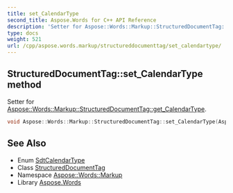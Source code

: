 ```yaml
---
title: set_CalendarType
second_title: Aspose.Words for C++ API Reference
description: 'Setter for Aspose::Words::Markup::StructuredDocumentTag::get_CalendarType.'
type: docs
weight: 521
url: /cpp/aspose.words.markup/structureddocumenttag/set_calendartype/
---
```

## StructuredDocumentTag::set_CalendarType method


Setter for [Aspose::Words::Markup::StructuredDocumentTag::get_CalendarType](../get_calendartype/).

```cpp
void Aspose::Words::Markup::StructuredDocumentTag::set_CalendarType(Aspose::Words::Markup::SdtCalendarType value)
```

## See Also

* Enum [SdtCalendarType](../../sdtcalendartype/)
* Class [StructuredDocumentTag](../)
* Namespace [Aspose::Words::Markup](../../)
* Library [Aspose.Words](../../../)
